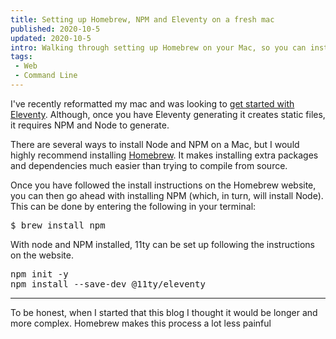 ```yaml
---
title: Setting up Homebrew, NPM and Eleventy on a fresh mac
published: 2020-10-5
updated: 2020-10-5
intro: Walking through setting up Homebrew on your Mac, so you can install NPM and Eleventy.
tags:
 - Web
 - Command Line
---
```


I've recently reformatted my mac and was looking to [get started with Eleventy](https://www.11ty.dev/docs/getting-started/). Although, once you have Eleventy generating it creates static files, it requires NPM and Node to generate.

There are several ways to install Node and NPM on a Mac, but I would highly recommend installing [Homebrew](https://brew.sh/). It makes installing extra packages and dependencies much easier than trying to compile from source.

Once you have followed the install instructions on the Homebrew website, you can then go ahead with installing NPM (which, in turn, will install Node). This can be done by entering the following in your terminal:

<pre>$ brew install npm</pre>

With node and NPM installed, 11ty can be set up following the instructions on the website.

<pre>npm init -y
npm install --save-dev @11ty/eleventy</pre>

- - - 

To be honest, when I started that this blog I thought it would be longer and more complex. Homebrew makes this process a lot less painful